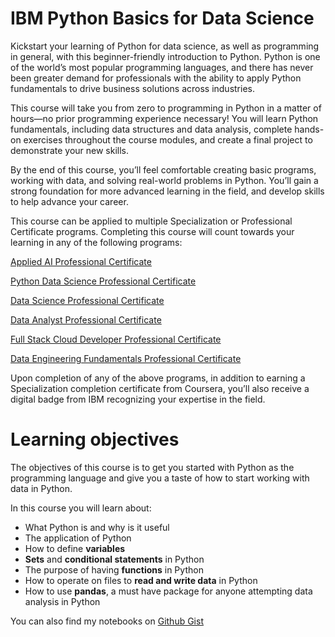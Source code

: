 # IBM Python Basics for Data Science

Kickstart your learning of Python for data science, as well as programming in general, with this beginner-friendly introduction to Python. Python is one of the world’s most popular programming languages, and there has never been greater demand for professionals with the ability to apply Python fundamentals to drive business solutions across industries. 

This course will take you from zero to programming in Python in a matter of hours—no prior programming experience necessary! You will learn Python fundamentals, including data structures and data analysis, complete hands-on exercises throughout the course modules, and create a final project to demonstrate your new skills. 

By the end of this course, you’ll feel comfortable creating basic programs, working with data, and solving real-world problems in Python. You’ll gain a strong foundation for more advanced learning in the field, and develop skills to help advance your career. 

This course can be applied to multiple Specialization or Professional Certificate programs. Completing this course will count towards your learning in any of the following programs: 

[Applied AI Professional Certificate](https://www.edx.org/professional-certificate/ibm-applied-ai) 

[Python Data Science Professional Certificate](https://www.edx.org/professional-certificate/ibm-python-data-science)

[Data Science Professional Certificate](https://www.edx.org/professional-certificate/ibm-data-science) 

[Data Analyst Professional Certificate](https://www.edx.org/professional-certificate/ibm-dataanalyst)

[Full Stack Cloud Developer Professional Certificate](https://www.edx.org/professional-certificate/ibm-full-stack-cloud-developer)

[Data Engineering Fundamentals Professional Certificate](https://www.edx.org/professional-certificate/ibm-data-engineering-fundamentals)

Upon completion of any of the above programs, in addition to earning a Specialization completion certificate from Coursera, you’ll also receive a digital badge from IBM recognizing your expertise in the field.

# Learning objectives

The objectives of this course is to get you started with Python as the programming language and give you a taste of how to start working with data in Python.

In this course you will learn about:

* What Python is and why is it useful
* The application of Python 
* How to define **variables**
* **Sets** and **conditional statements** in Python
* The purpose of having **functions** in Python
* How to operate on files to **read and write data** in Python
* How to use **pandas**, a must have package for anyone attempting data analysis in Python

You can also find my notebooks on [Github Gist](https://gist.github.com/1965Eric)
